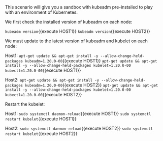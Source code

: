 This scenario will give you a sandbox with kubeadm pre-installed to play
with an environment of Kubernetes.


We first check the installed version of kubeadm on each node:

`kubeadm version`{{execute HOST1}}
`kubeadm version`{{execute HOST2}}

We must update to the latest version of kubeadm and kubelet on each node:

Host1:
`apt-get update && apt-get install -y --allow-change-held-packages kubeadm=1.20.0-00`{{execute HOST1}}
`apt-get update && apt-get install -y --allow-change-held-packages kubelet=1.20.0-00 kubectl=1.20.0-00`{{execute HOST1}}

Host2:
`apt-get update && apt-get install -y --allow-change-held-packages kubeadm=1.20.0-00`{{execute HOST2}}
`apt-get update && apt-get install -y --allow-change-held-packages kubelet=1.20.0-00 kubectl=1.20.0-00`{{execute HOST2}}

Restart the kubelet:

Host1:
`sudo systemctl daemon-reload`{{execute HOST1}}
`sudo systemctl restart kubelet`{{execute HOST1}}

Host2:
`sudo systemctl daemon-reload`{{execute HOST2}}
`sudo systemctl restart kubelet`{{execute HOST2}}
